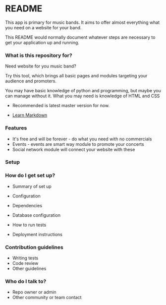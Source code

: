 # README #

This app is primary for music bands. It aims to offer almost everything what you need on a website for your band.

This README would normally document whatever steps are necessary to get your application up and running.

### What is this repository for? ###

Need website for you music band?

Try this tool, which brings all basic pages and modules targeting your audience and promoters.

You may have basic knowledge of python and programming, but maybe you can manage without it.
What you may need is knowledge of HTML and CSS

* Recommended is latest master version for now.

* [Learn Markdown](https://bitbucket.org/tutorials/markdowndemo)

### Features ###
* It's free and will be forever - do what you need with no commercials
* Events - events are smart way module to promote your concerts
* Social network module will connect your website with these

### Setup ###

### How do I get set up? ###

* Summary of set up

* Configuration
* Dependencies
* Database configuration
* How to run tests
* Deployment instructions

### Contribution guidelines ###

* Writing tests
* Code review
* Other guidelines

### Who do I talk to? ###

* Repo owner or admin
* Other community or team contact